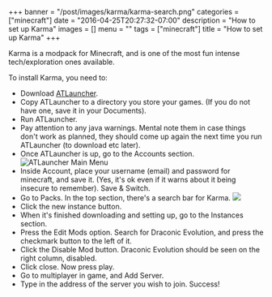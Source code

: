 +++
banner = "/post/images/karma/karma-search.png"
categories = ["minecraft"]
date = "2016-04-25T20:27:32-07:00"
description = "How to set up Karma"
images = []
menu = ""
tags = ["minecraft"]
title = "How to set up Karma"
+++

Karma is a modpack for Minecraft, and is one of the most fun intense tech/exploration ones available.
<!--more-->

To install Karma, you need to:

* Download [ATLauncher](https://www.atlauncher.com/downloads).
* Copy ATLauncher to a directory you store your games. (If you do not have one, save it in your Documents).
* Run ATLauncher.
* Pay attention to any java warnings. Mental note them in case things don't work as planned, they should come up again the next time you run ATLauncher (to download etc later).
* Once ATLauncher is up, go to the Accounts section. <img src="/post/images/karma/mainmenu.png" title="ATLauncher Main Menu">
* Inside Account, place your username (email) and password for minecraft, and save it. (Yes, it's ok even if it warns about it being insecure to remember). Save & Switch.
* Go to Packs. In the top section, there's a search bar for Karma. <img src="/post/images/karma/karma-search.png">
* Click the new instance button.
* When it's finished downloading and setting up, go to the Instances section.
* Press the Edit Mods option. Search for Draconic Evolution, and press the checkmark button to the left of it.
* Click the Disable Mod button. Draconic Evolution should be seen on the right column, disabled.
* Click close. Now press play.
* Go to multiplayer in game, and Add Server.
* Type in the address of the server you wish to join. Success!

